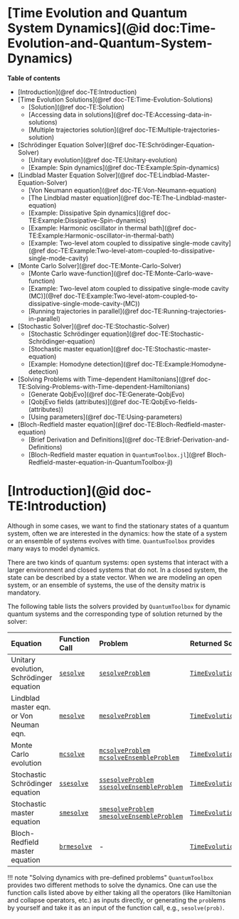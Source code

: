 # [Time Evolution and Quantum System Dynamics](@id doc:Time-Evolution-and-Quantum-System-Dynamics)

**Table of contents**

- [Introduction](@ref doc-TE:Introduction)
- [Time Evolution Solutions](@ref doc-TE:Time-Evolution-Solutions)
    - [Solution](@ref doc-TE:Solution)
    - [Accessing data in solutions](@ref doc-TE:Accessing-data-in-solutions)
    - [Multiple trajectories solution](@ref doc-TE:Multiple-trajectories-solution)
- [Schrödinger Equation Solver](@ref doc-TE:Schrödinger-Equation-Solver)
    - [Unitary evolution](@ref doc-TE:Unitary-evolution)
    - [Example: Spin dynamics](@ref doc-TE:Example:Spin-dynamics)
- [Lindblad Master Equation Solver](@ref doc-TE:Lindblad-Master-Equation-Solver)
    - [Von Neumann equation](@ref doc-TE:Von-Neumann-equation)
    - [The Lindblad master equation](@ref doc-TE:The-Lindblad-master-equation)
    - [Example: Dissipative Spin dynamics](@ref doc-TE:Example:Dissipative-Spin-dynamics)
    - [Example: Harmonic oscillator in thermal bath](@ref doc-TE:Example:Harmonic-oscillator-in-thermal-bath)
    - [Example: Two-level atom coupled to dissipative single-mode cavity](@ref doc-TE:Example:Two-level-atom-coupled-to-dissipative-single-mode-cavity)
- [Monte Carlo Solver](@ref doc-TE:Monte-Carlo-Solver)
    - [Monte Carlo wave-function](@ref doc-TE:Monte-Carlo-wave-function)
    - [Example: Two-level atom coupled to dissipative single-mode cavity (MC)](@ref doc-TE:Example:Two-level-atom-coupled-to-dissipative-single-mode-cavity-(MC))
    - [Running trajectories in parallel](@ref doc-TE:Running-trajectories-in-parallel)
- [Stochastic Solver](@ref doc-TE:Stochastic-Solver)
    - [Stochastic Schrödinger equation](@ref doc-TE:Stochastic-Schrödinger-equation)
    - [Stochastic master equation](@ref doc-TE:Stochastic-master-equation)
    - [Example: Homodyne detection](@ref doc-TE:Example:Homodyne-detection)
- [Solving Problems with Time-dependent Hamiltonians](@ref doc-TE:Solving-Problems-with-Time-dependent-Hamiltonians)
    - [Generate QobjEvo](@ref doc-TE:Generate-QobjEvo)
    - [QobjEvo fields (attributes)](@ref doc-TE:QobjEvo-fields-(attributes))
    - [Using parameters](@ref doc-TE:Using-parameters)
- [Bloch-Redfield master equation](@ref doc-TE:Bloch-Redfield-master-equation)
    - [Brief Derivation and Definitions](@ref doc-TE:Brief-Derivation-and-Definitions)
    - [Bloch-Redfield master equation in `QuantumToolbox.jl`](@ref Bloch-Redfield-master-equation-in-QuantumToolbox-jl)


# [Introduction](@id doc-TE:Introduction)

Although in some cases, we want to find the stationary states of a quantum system, often we are interested in the dynamics: how the state of a system or an ensemble of systems evolves with time. `QuantumToolbox` provides many ways to model dynamics.

There are two kinds of quantum systems: open systems that interact with a larger environment and closed systems that do not. In a closed system, the state can be described by a state vector. When we are modeling an open system, or an ensemble of systems, the use of the density matrix is mandatory.

The following table lists the solvers provided by `QuantumToolbox` for dynamic quantum systems and the corresponding type of solution returned by the solver:

| **Equation** | **Function Call** | **Problem** | **Returned Solution** |
|:-------------|:------------------|:------------|:----------------------|
| Unitary evolution, Schrödinger equation | [`sesolve`](@ref) | [`sesolveProblem`](@ref) | [`TimeEvolutionSol`](@ref) |
| Lindblad master eqn. or Von Neuman eqn.| [`mesolve`](@ref) | [`mesolveProblem`](@ref) | [`TimeEvolutionSol`](@ref) |
| Monte Carlo evolution | [`mcsolve`](@ref) | [`mcsolveProblem`](@ref) [`mcsolveEnsembleProblem`](@ref) | [`TimeEvolutionMCSol`](@ref) |
| Stochastic Schrödinger equation | [`ssesolve`](@ref) | [`ssesolveProblem`](@ref) [`ssesolveEnsembleProblem`](@ref) | [`TimeEvolutionStochasticSol`](@ref) |
| Stochastic master equation | [`smesolve`](@ref) | [`smesolveProblem`](@ref) [`smesolveEnsembleProblem`](@ref) | [`TimeEvolutionStochasticSol`](@ref) |
| Bloch-Redfield master equation | [`brmesolve`](@ref) | - | [`TimeEvolutionSol`](@ref) |

!!! note "Solving dynamics with pre-defined problems"
    `QuantumToolbox` provides two different methods to solve the dynamics. One can use the function calls listed above by either taking all the operators (like Hamiltonian and collapse operators, etc.) as inputs directly, or generating the `prob`lems by yourself and take it as an input of the function call, e.g., `sesolve(prob)`.
